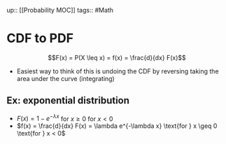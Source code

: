 up:: [[Probability MOC]]
tags:: #Math 
# CDF to PDF
$$F(x) = P(X \leq x) = f(x) = \frac{d}{dx} F(x)$$
- Easiest way to think of this is undoing the CDF by reversing taking the area under the curve (integrating)
## Ex: exponential distribution
- $F(x) = 1 - e^{-\lambda x}$ for $x \geq 0$ for $x < 0$
- $f(x) = \frac{d}{dx} F(x) = \lambda e^{-\lambda x} \text{for } x \geq 0 \text{for } x < 0$